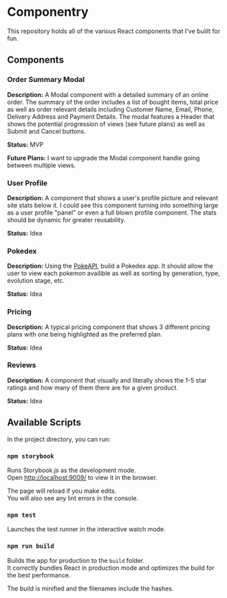 # Componentry

This repository holds all of the various React components that I've buiilt for fun. 

## Components 

### Order Summary Modal

**Description:** A Modal component with a detailed summary of an online order. The summary of the order includes a list of bought items, total price as well as order relevant details including Customer Name, Email, Phone, Delivery Address and Payment Details. The modal features a Header that shows the potential progression of views (see future plans) as well as Submit and Cancel buttons.

**Status:** MVP

**Future Plans:** I want to upgrade the Modal component handle going between multiple views. 

### User Profile 

**Description:** A component that shows a user's profile picture and relevant site stats below it. I could see this component turning into something large as a user profile "panel" or even a full blown profile component. The stats should be dynamic for greater reusability.

**Status:** Idea

### Pokedex

**Description:** Using the [PokeAPI](https://pokeapi.co/), build a Pokedex app. It should allow the user to view each pokemon availible as well as sorting by generation, type, evolution stage, etc. 

**Status:** Idea 

### Pricing

**Description:** A typical pricing component that shows 3 different pricing plans with one being highlighted as the preferred plan.

**Status:** Idea 

### Reviews

**Description:** A component that visually and literally shows the 1-5 star ratings and how many of them there are for a given product.

**Status:** Idea 

<!-- 
### Future Component

**Description:** A little something about this component.

**Status:** Idea 
-->

## Available Scripts

In the project directory, you can run:

### `npm storybook`

Runs Storybook.js as the development mode.<br />
Open [http://localhost:9009/](http://localhost:9009/) to view it in the browser.

The page will reload if you make edits.<br />
You will also see any lint errors in the console.

### `npm test`

Launches the test runner in the interactive watch mode.<br />

### `npm run build`

Builds the app for production to the `build` folder.<br />
It correctly bundles React in production mode and optimizes the build for the best performance.

The build is minified and the filenames include the hashes.<br />